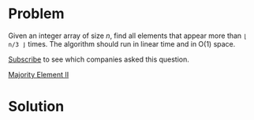 
# Problem

Given an integer array of size _n_, find all elements that appear more than `⌊
n/3 ⌋` times. The algorithm should run in linear time and in O(1) space.

[Subscribe](/subscribe/) to see which companies asked this question.



[Majority Element II](https://leetcode.com/problems/majority-element-ii)

# Solution



